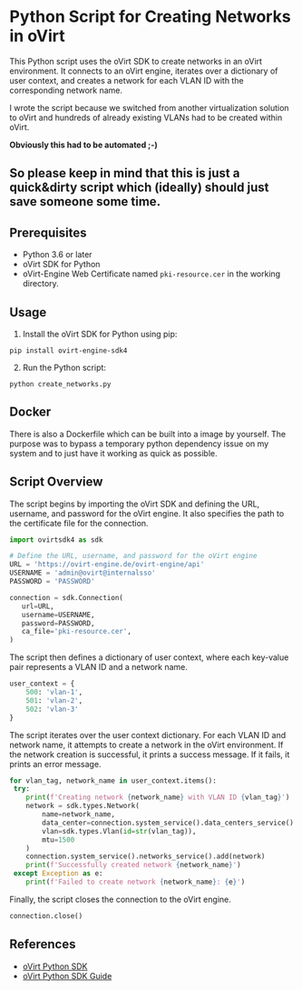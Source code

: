 # Python Script for Creating Networks in oVirt

This Python script uses the oVirt SDK to create networks in an oVirt environment. It connects to an oVirt engine, iterates over a dictionary of user context, and creates a network for each VLAN ID with the corresponding network name.

I wrote the script because we switched from another virtualization solution to oVirt and hundreds of already existing VLANs had to be created within oVirt. 

**Obviously this had to be automated ;-)**

## So please keep in mind that this is just a quick&dirty script which (ideally) should just save someone some time.

## Prerequisites

- Python 3.6 or later
- oVirt SDK for Python
- oVirt-Engine Web Certificate named `pki-resource.cer` in the working directory.

## Usage

1. Install the oVirt SDK for Python using pip:

`pip install ovirt-engine-sdk4`

2. Run the Python script:

`python create_networks.py`

## Docker

There is also a Dockerfile which can be built into a image by yourself. The purpose was to bypass a temporary python dependency issue on my system and to just have it working as quick as possible.

## Script Overview

The script begins by importing the oVirt SDK and defining the URL, username, and password for the oVirt engine. It also specifies the path to the certificate file for the connection.

```python
import ovirtsdk4 as sdk

# Define the URL, username, and password for the oVirt engine
URL = 'https://ovirt-engine.de/ovirt-engine/api'
USERNAME = 'admin@ovirt@internalsso'
PASSWORD = 'PASSWORD'

connection = sdk.Connection(
   url=URL,
   username=USERNAME,
   password=PASSWORD,
   ca_file='pki-resource.cer',
)
```

The script then defines a dictionary of user context, where each key-value pair represents a VLAN ID and a network name.

```python
user_context = {
    500: 'vlan-1',
    501: 'vlan-2',
    502: 'vlan-3'
}
```

The script iterates over the user context dictionary. For each VLAN ID and network name, it attempts to create a network in the oVirt environment. If the network creation is successful, it prints a success message. If it fails, it prints an error message.

```python
for vlan_tag, network_name in user_context.items():
 try:
    print(f'Creating network {network_name} with VLAN ID {vlan_tag}')
    network = sdk.types.Network(
        name=network_name,
        data_center=connection.system_service().data_centers_service().list()[0],
        vlan=sdk.types.Vlan(id=str(vlan_tag)),
        mtu=1500
    )
    connection.system_service().networks_service().add(network)
    print(f'Successfully created network {network_name}')
 except Exception as e:
    print(f'Failed to create network {network_name}: {e}')
```

Finally, the script closes the connection to the oVirt engine.

```python
connection.close()
```

## References

- [oVirt Python SDK](https://github.com/oVirt/python-ovirt-engine-sdk4)
- [oVirt Python SDK Guide](https://www.ovirt.org/documentation/doc-Python_SDK_Guide/)